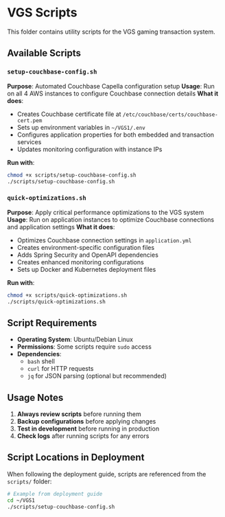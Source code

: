 # VGS Scripts

This folder contains utility scripts for the VGS gaming transaction system.

## Available Scripts

### `setup-couchbase-config.sh`
**Purpose**: Automated Couchbase Capella configuration setup
**Usage**: Run on all 4 AWS instances to configure Couchbase connection details
**What it does**:
- Creates Couchbase certificate file at `/etc/couchbase/certs/couchbase-cert.pem`
- Sets up environment variables in `~/VGS1/.env`
- Configures application properties for both embedded and transaction services
- Updates monitoring configuration with instance IPs

**Run with**:
```bash
chmod +x scripts/setup-couchbase-config.sh
./scripts/setup-couchbase-config.sh
```

### `quick-optimizations.sh`
**Purpose**: Apply critical performance optimizations to the VGS system
**Usage**: Run on application instances to optimize Couchbase connections and application settings
**What it does**:
- Optimizes Couchbase connection settings in `application.yml`
- Creates environment-specific configuration files
- Adds Spring Security and OpenAPI dependencies
- Creates enhanced monitoring configurations
- Sets up Docker and Kubernetes deployment files

**Run with**:
```bash
chmod +x scripts/quick-optimizations.sh
./scripts/quick-optimizations.sh
```

## Script Requirements

- **Operating System**: Ubuntu/Debian Linux
- **Permissions**: Some scripts require `sudo` access
- **Dependencies**: 
  - `bash` shell
  - `curl` for HTTP requests
  - `jq` for JSON parsing (optional but recommended)

## Usage Notes

1. **Always review scripts** before running them
2. **Backup configurations** before applying changes
3. **Test in development** before running in production
4. **Check logs** after running scripts for any errors

## Script Locations in Deployment

When following the deployment guide, scripts are referenced from the `scripts/` folder:

```bash
# Example from deployment guide
cd ~/VGS1
./scripts/setup-couchbase-config.sh
```
